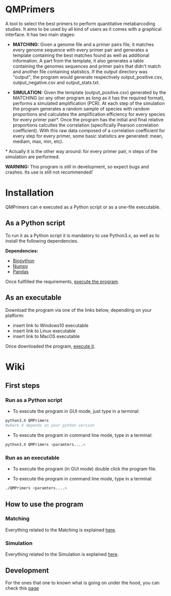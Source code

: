 # QMPrimers
A tool to select the best primers to perform quantitative metabarcoding studies. It aims to be used by all kind of users as it comes with a graphical interface. It has two main stages:
* **MATCHING:** Given a genome file and a primer pairs file, it matches every genome sequence with every primer pair and generates a template containing the best matches found as well as additional information. A part from the template, it also generates a table containing the genomes sequences and primer pairs that didn't match and another file containing statistics. If the output directory was "output", the program would generate respectively output_positive.csv, output_negative.csv and output_stats.txt.

* **SIMULATION:** Given the template (output_positive.csv) generated by the MATCHING (or any other program as long as it has the required format), performs a simulated amplification (PCR). At each step of the simulation the program generates a random sample of species with random proportions and calculates the amplification efficiency for every species for every primer pair*. Once the program has the initial and final relative proportions calcultes the correlation (specifically Pearson correlation coefficient). With this raw data composed of a correlation coefficient for every step for every primer, some basic statistics are generated: mean, mediam, max, min, etc).

\* Actually it is the other way around: for every primer pair, n steps of the simulation are performed. 

**WARNING:** This program is still in development, so expect bugs and crashes. Its use is still not recommended!

# Installation
QMPrimers can e executed as a Python script or as a one-file executable.

## As a Python script
To run it as a Python script it is mandatory to use Python3.x, as well as to install the following dependencies.

**Dependencies:**
- [Biopython](https://biopython.org)
- [Numpy](http://www.numpy.org)
- [Pandas](https://pandas.pydata.org)

Once fullfilled the requirements, [execute the program](#run-as-a-python-script).

## As an executable
Download the program via one of the links below, dependiing on your platform:
- insert link to Windows10 executable
- insert link to Linux executable
- insert link to MacOS executable

Once downloaded the program, [execute it](#run-as-an-executable).

# Wiki
## First steps

### Run as a Python script
- To execute the program in GUI mode, just type in a terminal:
```bash
python3.X QMPrimers
#where X depends on your python version
```

- To execute the program in command line mode, type in a terminal:
```bash
python3.X QMPrimers <paramters....>
```
### Run as an executable
- To execute the program (in GUI mode) double click the program file.

- To execute the program in command line mode, type in a terminal:
```bash
./QMPrimers <paramters....>
```
## How to use the program
### Matching
Everything related to the Matching is explained [here](https://github.com/dsoldevila/QMPrimers/wiki/Matching).

### Simulation
Everything related to the Simulation is explained [here](https://github.com/dsoldevila/QMPrimers/wiki/Simulation).

## Development
For the ones that one to known what is going on under the hood, you can check this [page](https://github.com/dsoldevila/QMPrimers/wiki/Implementation)


